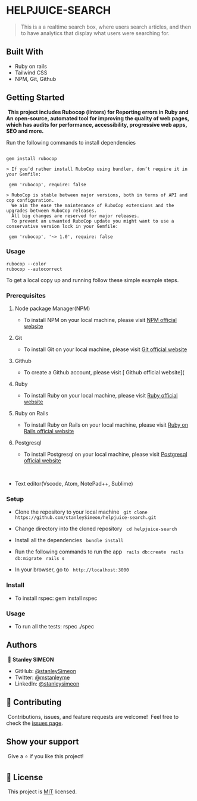 
# HELPJUICE-SEARCH

> This is a a realtime search box, where users search articles, and then to have analytics that display what users were searching for. 
​
## Built With

- Ruby on rails
- Tailwind CSS
- NPM, Git, Github
​
## Getting Started
​
**This project includes Rubocop (linters) for Reporting errors in Ruby and An open-source, automated tool for improving the quality of web pages, which has audits for performance, accessibility, progressive web apps, SEO and more.**

Run the following commands to install dependencies
​
```

gem install rubocop

> If you’d rather install RuboCop using bundler, don’t require it in your Gemfile:

 gem 'rubocop', require: false

> RuboCop is stable between major versions, both in terms of API and cop configuration.
  We aim the ease the maintenance of RuboCop extensions and the upgrades between RuboCop releases.
  All big changes are reserved for major releases.
  To prevent an unwanted RuboCop update you might want to use a conservative version lock in your Gemfile:

 gem 'rubocop', '~> 1.0', require: false

```

### Usage

```
rubocop --color
rubocop --autocorrect
```

To get a local copy up and running follow these simple example steps.

### Prerequisites

1. Node package Manager(NPM)
   - To install NPM on your local machine, please visit [ NPM official website](https://nodejs.org/en/download/)

2. Git
    - To install Git on your local machine, please visit [ Git official website](https://git-scm.com/downloads)

3. Github
    - To create a Github account, please visit [ Github official website](

4. Ruby
    - To install Ruby on your local machine, please visit [ Ruby official website](https://www.ruby-lang.org/en/documentation/installation/)

5. Ruby on Rails
    - To install Ruby on Rails on your local machine, please visit [ Ruby on Rails official website](https://guides.rubyonrails.org/getting_started.html)

6. Postgresql
    - To install Postgresql on your local machine, please visit [ Postgresql official website](https://www.postgresql.org/download/)

​
- Text editor(Vscode, Atom, NotePad++, Sublime)
​
### Setup

- Clone the repository to your local machine
    ``` git clone https://github.com/stanleySimeon/helpjuice-search.git```

- Change directory into the cloned repository
    ``` cd helpjuice-search```

- Install all the dependencies
    ``` bundle install```

- Run the following commands to run the app
    ``` rails db:create```
    ``` rails db:migrate```
    ``` rails s```

- In your browser, go to
    ``` http://localhost:3000```

### Install

- To install rspec: gem install rspec

### Usage

- To run all the tests: rspec ./spec
## Authors
​
 👤 **Stanley SIMEON**
- GitHub: [@stanleySimeon](https://github.com/stanleySimeon)
- Twitter: [@mstanleyme](https://twitter.com/mstanleyme)
- LinkedIn: [@stanleysimeon](https://www.linkedin.com/in/stanleysimeon/)
​
## 🤝 Contributing
​
Contributions, issues, and feature requests are welcome!
​
Feel free to check the [issues page](../../issues/).
​
## Show your support
​
Give a ⭐️ if you like this project!
​
## 📝 License
​
This project is [MIT](./MIT.md) licensed.
